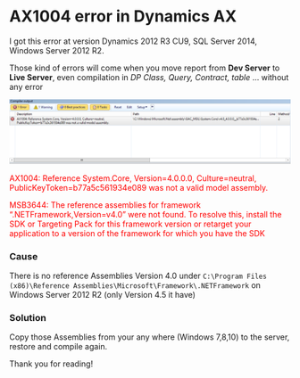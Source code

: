 # AX1004 error in Dynamics AX


I got this error at version Dynamics 2012 R3 CU9, SQL Server 2014, Windows Server 2012 R2.

Those kind of errors will come when you move report from **Dev Server** to **Live Server**, even compilation in *DP Class, Query, Contract, table* … without any error

![Image](AX1004-error.png "Image_rounded")

<span style="color: red">AX1004: Reference System.Core, Version=4.0.0.0, Culture=neutral, PublicKeyToken=b77a5c561934e089 was not a valid model assembly.</span>

<span style="color: red">MSB3644: The reference assemblies for framework “.NETFramework,Version=v4.0” were not found. To resolve this, install the SDK or Targeting Pack for this framework version or retarget your application to a version of the framework for which you have the SDK </span>

### Cause

There is no reference Assemblies Version 4.0  under `C:\Program Files (x86)\Reference Assemblies\Microsoft\Framework\.NETFramework` on Windows Server 2012 R2 (only Version 4.5 it have)

### Solution

Copy those Assemblies from your any where (Windows 7,8,10) to the server, restore and compile again.

Thank you for reading!

